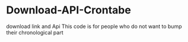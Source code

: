 # Download-API-Crontabe
download link and Api
This code is for people who do not want to bump their chronological part
